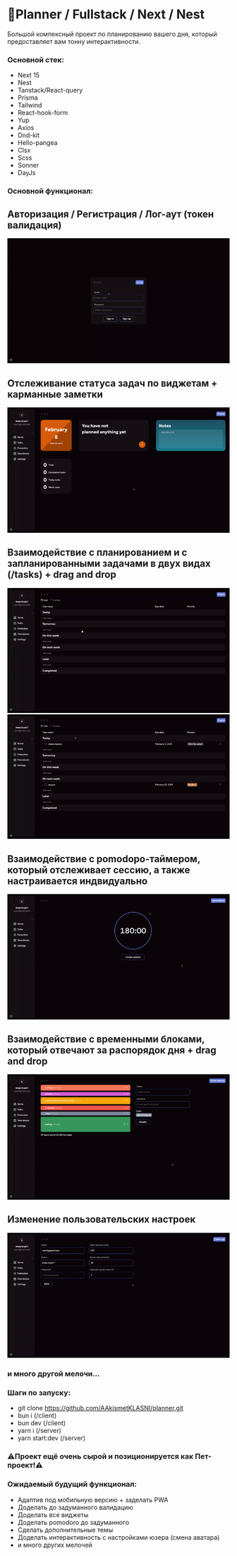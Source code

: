 # :blue_heart:Planner / Fullstack / Next / Nest

Большой компексный проект по планированию вашего дня, который предоставляет вам тонну интерактивности.

### Основной стек: 
- Next 15
- Nest
- Tanstack/React-query
- Prisma
- Tailwind
- React-hook-form
- Yup
- Axios
- Dnd-kit
- Hello-pangea
- Clsx
- Scss
- Sonner
- DayJs

### Основной функционал:

## Авторизация / Регистрация / Лог-аут (токен валидация)
<img src='https://github.com/AAkismetKLASNI/planner/blob/master/assets.readme/1.gif' alt='gif'/>

## Отслеживание статуса задач по виджетам + карманные заметки 
<img src='https://github.com/AAkismetKLASNI/planner/blob/master/assets.readme/2.gif' alt='gif'/>

## Взаимодействие с планированием и с запланированными задачами в двух видах (/tasks) + drag and drop
<img src='https://github.com/AAkismetKLASNI/planner/blob/master/assets.readme/3.gif' alt='gif'/>
<img src='https://github.com/AAkismetKLASNI/planner/blob/master/assets.readme/4.gif' alt='gif'/>

## Взаимодействие с pomodopo-таймером, который отслеживает сессию, а также настраивается индвидуально
<img src='https://github.com/AAkismetKLASNI/planner/blob/master/assets.readme/5.gif' alt='gif'/>

## Взаимодействие с временными блоками, который отвечают за распорядок дня + drag and drop
<img src='https://github.com/AAkismetKLASNI/planner/blob/master/assets.readme/6.gif' alt='gif'/>

## Изменение пользовательских настроек
<img src='https://github.com/AAkismetKLASNI/planner/blob/master/assets.readme/7.gif' alt='gif'/>

### и много другой мелочи...

### Шаги по запуску:
- git clone https://github.com/AAkismetKLASNI/planner.git
- bun i (/client)
- bun dev (/client)
- yarn i (/server)
- yarn start:dev (/server)

### :warning:Проект ещё очень сырой и позиционируется как Пет-проект!:warning:

### Ожидаемый будущий функционал:
-  Адаптив под мобильную версию + заделать PWA
-  Доделать до задуманного валидацию
-  Доделать все виджеты
-  Доделать pomodoro до задуманного
-  Сделать дополнительные темы
-  Доделать интерактивность с настройками юзера (смена аватара)
-  и много других мелочей 
